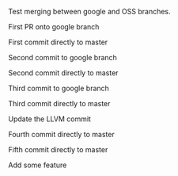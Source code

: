 Test merging between google and OSS branches.

First PR onto google branch

First commit directly to master

Second commit to google branch

Second commit directly to master

Third commit to google branch

Third commit directly to master

Update the LLVM commit

Fourth commit directly to master

Fifth commit directly to master

Add some feature

